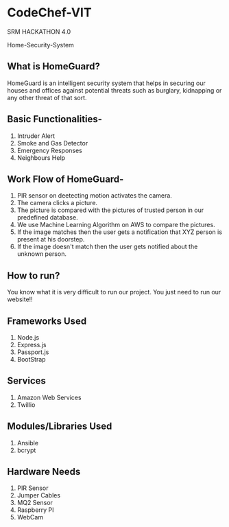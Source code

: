 
# CodeChef-VIT
SRM HACKATHON 4.0

Home-Security-System

## What is HomeGuard?
HomeGuard is an intelligent security system that helps in securing our houses and offices against potential threats such as burglary,  kidnapping or any other threat of that sort.

## Basic Functionalities-
1. Intruder Alert
2. Smoke and Gas Detector
3. Emergency Responses
4. Neighbours Help

## Work Flow of HomeGuard-
1. PIR sensor on deetecting motion activates the camera.
2. The camera clicks a picture.
3. The picture is compared with the pictures of trusted person in our predefined database.
4. We use Machine Learning Algorithm on AWS to compare the pictures.
5. If the image matches then the user gets a notification that XYZ person is present at his doorstep.
5. If the image doesn't match then the user gets notified about the unknown person.

## How to run?
You know what it is very difficult to run our project.
You just need to run our website!!

## Frameworks Used
1. Node.js
2. Express.js
3. Passport.js
4. BootStrap

## Services
1. Amazon Web Services
2. Twillio

## Modules/Libraries Used
1. Ansible
2. bcrypt

## Hardware Needs
1. PIR Sensor
2. Jumper Cables
3. MQ2 Sensor
4. Raspberry PI
5. WebCam


